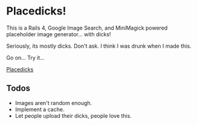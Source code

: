 Placedicks!
===========

This is a Rails 4, Google Image Search, and MiniMagick powered placeholder image generator... with dicks!

Seriously, its mostly dicks. Don't ask. I think I was drunk when I made this.

Go on... Try it...

[Placedicks](http://placedicks.com)


## Todos

* Images aren't random enough.
* Implement a cache.
* Let people upload their dicks, people love this.

